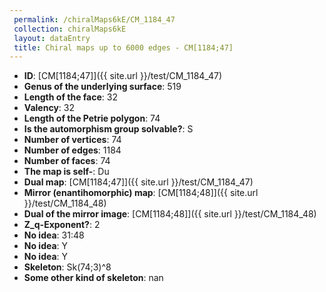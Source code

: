 ```yaml
--- 
 permalink: /chiralMaps6kE/CM_1184_47 
 collection: chiralMaps6kE
 layout: dataEntry
 title: Chiral maps up to 6000 edges - CM[1184;47]
---
```


- **ID**: [CM[1184;47]]({{ site.url }}/test/CM_1184_47)
- **Genus of the underlying surface**: 519
- **Length of the face**: 32
- **Valency**: 32
- **Length of the Petrie polygon**: 74
- **Is the automorphism group solvable?**: S
- **Number of vertices**: 74
- **Number of edges**: 1184
- **Number of faces**: 74
- **The map is self-**: Du
- **Dual map**: [CM[1184;47]]({{ site.url }}/test/CM_1184_47)
- **Mirror (enantihomorphic) map**: [CM[1184;48]]({{ site.url }}/test/CM_1184_48)
- **Dual of the mirror image**: [CM[1184;48]]({{ site.url }}/test/CM_1184_48)
- **Z_q-Exponent?**: 2
- **No idea**:  31:48
- **No idea**: Y
- **No idea**: Y
- **Skeleton**: Sk(74;3)^8
- **Some other kind of skeleton**: nan
